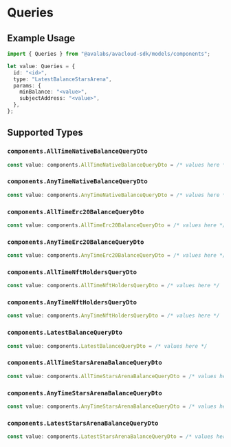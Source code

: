 # Queries

## Example Usage

```typescript
import { Queries } from "@avalabs/avacloud-sdk/models/components";

let value: Queries = {
  id: "<id>",
  type: "LatestBalanceStarsArena",
  params: {
    minBalance: "<value>",
    subjectAddress: "<value>",
  },
};
```

## Supported Types

### `components.AllTimeNativeBalanceQueryDto`

```typescript
const value: components.AllTimeNativeBalanceQueryDto = /* values here */
```

### `components.AnyTimeNativeBalanceQueryDto`

```typescript
const value: components.AnyTimeNativeBalanceQueryDto = /* values here */
```

### `components.AllTimeErc20BalanceQueryDto`

```typescript
const value: components.AllTimeErc20BalanceQueryDto = /* values here */
```

### `components.AnyTimeErc20BalanceQueryDto`

```typescript
const value: components.AnyTimeErc20BalanceQueryDto = /* values here */
```

### `components.AllTimeNftHoldersQueryDto`

```typescript
const value: components.AllTimeNftHoldersQueryDto = /* values here */
```

### `components.AnyTimeNftHoldersQueryDto`

```typescript
const value: components.AnyTimeNftHoldersQueryDto = /* values here */
```

### `components.LatestBalanceQueryDto`

```typescript
const value: components.LatestBalanceQueryDto = /* values here */
```

### `components.AllTimeStarsArenaBalanceQueryDto`

```typescript
const value: components.AllTimeStarsArenaBalanceQueryDto = /* values here */
```

### `components.AnyTimeStarsArenaBalanceQueryDto`

```typescript
const value: components.AnyTimeStarsArenaBalanceQueryDto = /* values here */
```

### `components.LatestStarsArenaBalanceQueryDto`

```typescript
const value: components.LatestStarsArenaBalanceQueryDto = /* values here */
```

